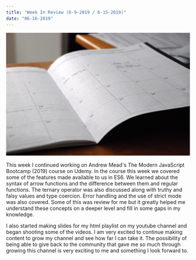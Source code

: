 ```yaml
---
title: "Week In Review (6-9-2019 / 6-15-2019)"
date: "06-16-2019"
---
```


![Computer with code editor open](./background.jpg)

This week I continued working on Andrew Mead's The Modern JavaScript Bootcamp (2019) course on Udemy.  In the course this week we covered some of the features made available to us in ES6.  We learned about the syntax of arrow functions and the difference between them and regular functions.  The ternary operator was also discussed along with truthy and falsy values and type coercion.  Error handling and the use of strict mode was also covered.  Some of this was review for me but it greatly helped me understand these concepts on a deeper level and fill in some gaps in my knowledge.

I also started making slides for my html playlist on my youtube channel and began shooting some of the videos.  I am very excited to continue making content to grow my channel and see how far I can take it.  The possibility of being able to give back to the community that gave me so much through growing this channel is very exciting to me and something I look forward to.